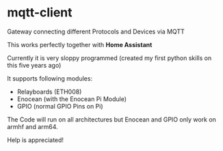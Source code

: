 # mqtt-client
Gateway connecting different Protocols and Devices via MQTT

This works perfectly together with <b>Home Assistant</b>

Currently it is very sloppy programmed (created my first python skills on this five years ago)

It supports following modules:
* Relayboards (ETH008)
* Enocean (with the Enocean Pi Module)
* GPIO (normal GPIO Pins on Pi)


The Code will run on all architectures but Enocean and GPIO only work on armhf and arm64.

Help is appreciated!
